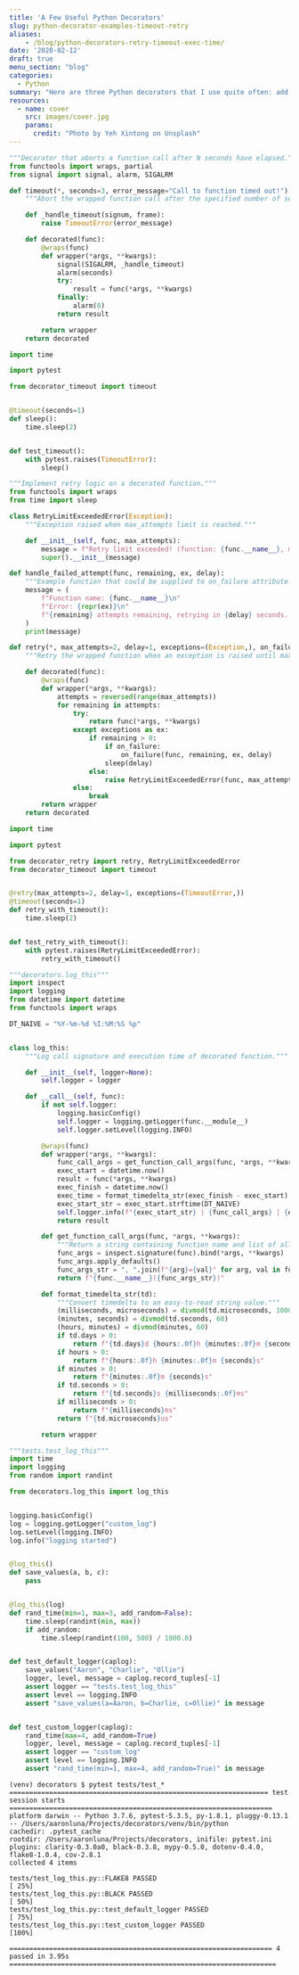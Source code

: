 ```yaml
---
title: 'A Few Useful Python Decorators'
slug: python-decorator-examples-timeout-retry
aliases:
    - /blog/python-decorators-retry-timeout-exec-time/
date: '2020-02-12'
draft: true
menu_section: "blog"
categories:
  - Python
summary: "Here are three Python decorators that I use quite often: add timeout functionality to potentially long-running functions, add retry-logic to unreliable functions, and measure the execution time of a function. Also, unittest methods are included as usage examples of each decorator."
resources:
  - name: cover
    src: images/cover.jpg
    params:
      credit: "Photo by Yeh Xintong on Unsplash"
---
```


```python {linenos=table}
"""Decorator that aborts a function call after N seconds have elapsed."""
from functools import wraps, partial
from signal import signal, alarm, SIGALRM

def timeout(*, seconds=3, error_message="Call to function timed out!"):
    """Abort the wrapped function call after the specified number of seconds have elapsed."""

    def _handle_timeout(signum, frame):
        raise TimeoutError(error_message)

    def decorated(func):
        @wraps(func)
        def wrapper(*args, **kwargs):
            signal(SIGALRM, _handle_timeout)
            alarm(seconds)
            try:
                result = func(*args, **kwargs)
            finally:
                alarm(0)
            return result

        return wrapper
    return decorated

```

```python {linenos=table}
import time

import pytest

from decorator_timeout import timeout


@timeout(seconds=1)
def sleep():
    time.sleep(2)


def test_timeout():
    with pytest.raises(TimeoutError):
        sleep()

```

```python {linenos=table}
"""Implement retry logic on a decorated function."""
from functools import wraps
from time import sleep

class RetryLimitExceededError(Exception):
    """Exception raised when max_attempts limit is reached."""

    def __init__(self, func, max_attempts):
        message = f"Retry limit exceeded! (function: {func.__name__}, max attempts: {max_attempts})"
        super().__init__(message)

def handle_failed_attempt(func, remaining, ex, delay):
    """Example function that could be supplied to on_failure attribute of retry decorator."""
    message = (
        f"Function name: {func.__name__}\n"
        f"Error: {repr(ex)}\n"
        f"{remaining} attempts remaining, retrying in {delay} seconds..."
    )
    print(message)

def retry(*, max_attempts=2, delay=1, exceptions=(Exception,), on_failure=None):
    """Retry the wrapped function when an exception is raised until max_attempts have failed."""

    def decorated(func):
        @wraps(func)
        def wrapper(*args, **kwargs):
            attempts = reversed(range(max_attempts))
            for remaining in attempts:
                try:
                    return func(*args, **kwargs)
                except exceptions as ex:
                    if remaining > 0:
                        if on_failure:
                            on_failure(func, remaining, ex, delay)
                        sleep(delay)
                    else:
                        raise RetryLimitExceededError(func, max_attempts) from ex
                else:
                    break
        return wrapper
    return decorated

```

```python {linenos=table}
import time

import pytest

from decorator_retry import retry, RetryLimitExceededError
from decorator_timeout import timeout


@retry(max_attempts=2, delay=1, exceptions=(TimeoutError,))
@timeout(seconds=1)
def retry_with_timeout():
    time.sleep(2)


def test_retry_with_timeout():
    with pytest.raises(RetryLimitExceededError):
        retry_with_timeout()

```

```python {linenos=table}
"""decorators.log_this"""
import inspect
import logging
from datetime import datetime
from functools import wraps

DT_NAIVE = "%Y-%m-%d %I:%M:%S %p"


class log_this:
    """Log call signature and execution time of decorated function."""

    def __init__(self, logger=None):
        self.logger = logger

    def __call__(self, func):
        if not self.logger:
            logging.basicConfig()
            self.logger = logging.getLogger(func.__module__)
            self.logger.setLevel(logging.INFO)

        @wraps(func)
        def wrapper(*args, **kwargs):
            func_call_args = get_function_call_args(func, *args, **kwargs)
            exec_start = datetime.now()
            result = func(*args, **kwargs)
            exec_finish = datetime.now()
            exec_time = format_timedelta_str(exec_finish - exec_start)
            exec_start_str = exec_start.strftime(DT_NAIVE)
            self.logger.info(f"{exec_start_str} | {func_call_args} | {exec_time}")
            return result

        def get_function_call_args(func, *args, **kwargs):
            """Return a string containing function name and list of all argument names/values."""
            func_args = inspect.signature(func).bind(*args, **kwargs)
            func_args.apply_defaults()
            func_args_str = ", ".join(f"{arg}={val}" for arg, val in func_args.arguments.items())
            return f"{func.__name__}({func_args_str})"

        def format_timedelta_str(td):
            """Convert timedelta to an easy-to-read string value."""
            (milliseconds, microseconds) = divmod(td.microseconds, 1000)
            (minutes, seconds) = divmod(td.seconds, 60)
            (hours, minutes) = divmod(minutes, 60)
            if td.days > 0:
                return f"{td.days}d {hours:.0f}h {minutes:.0f}m {seconds}s"
            if hours > 0:
                return f"{hours:.0f}h {minutes:.0f}m {seconds}s"
            if minutes > 0:
                return f"{minutes:.0f}m {seconds}s"
            if td.seconds > 0:
                return f"{td.seconds}s {milliseconds:.0f}ms"
            if milliseconds > 0:
                return f"{milliseconds}ms"
            return f"{td.microseconds}us"

        return wrapper

```

```python {linenos=table}
"""tests.test_log_this"""
import time
import logging
from random import randint

from decorators.log_this import log_this


logging.basicConfig()
log = logging.getLogger("custom_log")
log.setLevel(logging.INFO)
log.info("logging started")


@log_this()
def save_values(a, b, c):
    pass


@log_this(log)
def rand_time(min=1, max=3, add_random=False):
    time.sleep(randint(min, max))
    if add_random:
        time.sleep(randint(100, 500) / 1000.0)


def test_default_logger(caplog):
    save_values("Aaron", "Charlie", "Ollie")
    logger, level, message = caplog.record_tuples[-1]
    assert logger == "tests.test_log_this"
    assert level == logging.INFO
    assert "save_values(a=Aaron, b=Charlie, c=Ollie)" in message


def test_custom_logger(caplog):
    rand_time(max=4, add_random=True)
    logger, level, message = caplog.record_tuples[-1]
    assert logger == "custom_log"
    assert level == logging.INFO
    assert "rand_time(min=1, max=4, add_random=True)" in message

```

<pre><code class="tox"><span class="cmd-venv">(venv) decorators $</span> <span class="cmd-input">pytest tests/test_*</span>
<span class="cmd-results">================================================================= test session starts ==================================================================
platform darwin -- Python 3.7.6, pytest-5.3.5, py-1.8.1, pluggy-0.13.1 -- /Users/aaronluna/Projects/decorators/venv/bin/python
cachedir: .pytest_cache
rootdir: /Users/aaronluna/Projects/decorators, inifile: pytest.ini
plugins: clarity-0.3.0a0, black-0.3.8, mypy-0.5.0, dotenv-0.4.0, flake8-1.0.4, cov-2.8.1
collected 4 items

tests/test_log_this.py::FLAKE8 PASSED                                                                                                            [ 25%]
tests/test_log_this.py::BLACK PASSED                                                                                                             [ 50%]
tests/test_log_this.py::test_default_logger PASSED                                                                                               [ 75%]
tests/test_log_this.py::test_custom_logger PASSED                                                                                                [100%]

================================================================== 4 passed in 3.95s ===================================================================
</span></code></pre>
